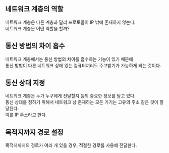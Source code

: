## 네트워크 계층의 역할

네트워크 계층은 다른 계층과 달리 프로토콜이 IP 밖에 존재하지 않는다.  
네트워크 계층은 어떤 역할을 할까?

## 통신 방법의 차이 흡수

네트워크 계층에서는 통신 방법의 차이를 흡수하는 기능이 있기 때문에  
통신 방법이 다른 네트워크 상에 있는 컴퓨터끼리도 주고받기가 가능하게 되는 것이다.

## 통신 상대 지정

네트워크 계층은 누가 누구에게 전달할지 등의 중요한 정보를 담고 있다.  
통신 상대를 정하기 위해서 네트워크 상 존재하는 모든 기기는 고유의 주소 같은 것이 할당된다.  
이를 IP 주소라고 한다.

## 목적지까지 경로 설정

목적지까지의 경로가 여러 개 있을 경우, 적절한 경로를 사용해 전달한다.
